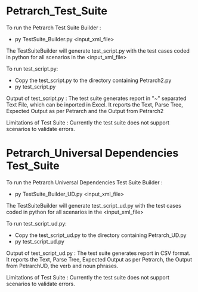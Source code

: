 # Petrarch_Test_Suite
To run the Petrarch Test Suite Builder :
- py TestSuite_Builder.py <input_xml_file>

The TestSuiteBuilder will generate test_script.py with the test cases coded in python for all scenarios in the <input_xml_file>

To run test_script.py:
- Copy the test_script.py to the directory containing Petrarch2.py
- py test_script.py

Output of test_script.py :
The test suite generates report in "~" separated Text File, which can be inported in Excel. It reports the Text,  Parse Tree, Expected Output as per Petrarch and the Output from Petrarch2

Limitations of Test Suite :
Currently the test suite does  not support scenarios to validate errors.

# Petrarch_Universal Dependencies Test_Suite
To run the Petrarch Universal Dependencies Test Suite Builder :
- py TestSuite_Builder_UD.py <input_xml_file>

The TestSuiteBuilder will generate test_script_ud.py with the test cases coded in python for all scenarios in the <input_xml_file>

To run test_script_ud.py:
- Copy the test_script_ud.py to the directory containing Petrarch_UD.py
- py test_script_ud.py

Output of test_script_ud.py :
The test suite generates report in CSV format. It reports the Text,  Parse Tree, Expected Output as per Petrarch, the Output from PetrarchUD, the verb and noun phrases.

Limitations of Test Suite :
Currently the test suite does  not support scenarios to validate errors.

